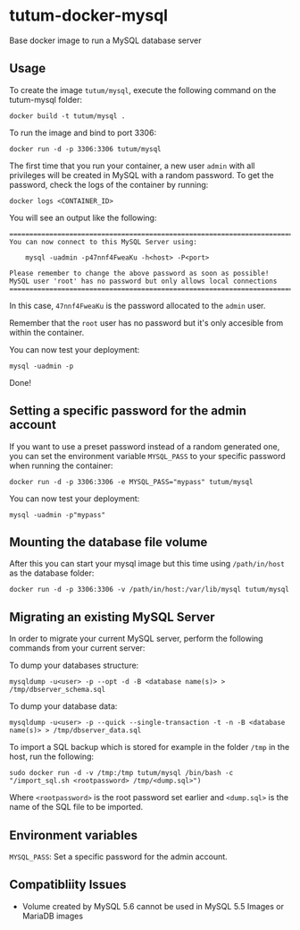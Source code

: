 tutum-docker-mysql
==================

Base docker image to run a MySQL database server

Usage
-----

To create the image `tutum/mysql`, execute the following command on the tutum-mysql folder:

	docker build -t tutum/mysql .

To run the image and bind to port 3306:

	docker run -d -p 3306:3306 tutum/mysql

The first time that you run your container, a new user `admin` with all privileges 
will be created in MySQL with a random password. To get the password, check the logs
of the container by running:

	docker logs <CONTAINER_ID>

You will see an output like the following:

	========================================================================
	You can now connect to this MySQL Server using:

	    mysql -uadmin -p47nnf4FweaKu -h<host> -P<port>

	Please remember to change the above password as soon as possible!
	MySQL user 'root' has no password but only allows local connections
	========================================================================

In this case, `47nnf4FweaKu` is the password allocated to the `admin` user.

Remember that the `root` user has no password but it's only accesible from within the container.

You can now test your deployment:

	mysql -uadmin -p

Done!


Setting a specific password for the admin account
-------------------------------------------------

If you want to use a preset password instead of a random generated one, you can
set the environment variable `MYSQL_PASS` to your specific password when running the container:

	docker run -d -p 3306:3306 -e MYSQL_PASS="mypass" tutum/mysql

You can now test your deployment:

	mysql -uadmin -p"mypass"


Mounting the database file volume
---------------------------------

After this you can start your mysql image but this time using `/path/in/host` as the database folder:

	docker run -d -p 3306:3306 -v /path/in/host:/var/lib/mysql tutum/mysql


Migrating an existing MySQL Server
----------------------------------

In order to migrate your current MySQL server, perform the following commands from your current server:

To dump your databases structure:

	mysqldump -u<user> -p --opt -d -B <database name(s)> > /tmp/dbserver_schema.sql

To dump your database data:

	mysqldump -u<user> -p --quick --single-transaction -t -n -B <database name(s)> > /tmp/dbserver_data.sql

To import a SQL backup which is stored for example in the folder `/tmp` in the host, run the following:

	sudo docker run -d -v /tmp:/tmp tutum/mysql /bin/bash -c "/import_sql.sh <rootpassword> /tmp/<dump.sql>")

Where `<rootpassword>` is the root password set earlier and `<dump.sql>` is the name of the SQL file to be imported.


Environment variables
---------------------

`MYSQL_PASS`: Set a specific password for the admin account.

Compatibliity Issues
--------------------

- Volume created by MySQL 5.6 cannot be used in MySQL 5.5 Images or MariaDB images
